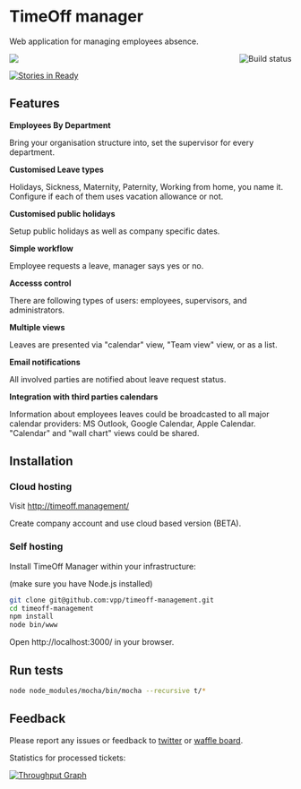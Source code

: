 
# TimeOff manager

Web application for managing employees absence.

<a href="https://travis-ci.org/vpp/timeoff-management"><img align="right" src="https://travis-ci.org/vpp/timeoff-management.svg" alt="Build status" /></a>

<a href="https://codeclimate.com/github/vpp/timeoff-management"><img  src="https://codeclimate.com/github/vpp/timeoff-management/badges/gpa.svg" /></a>

[![Stories in Ready](https://badge.waffle.io/vpp/timeoff-management.png?label=ready&title=Ready)](https://waffle.io/vpp/timeoff-management)

## Features

**Employees By Department**

Bring your organisation structure into, set the supervisor for every department.

**Customised Leave types**

Holidays, Sickness, Maternity, Paternity, Working from home, you name it. Configure if each of them uses vacation allowance or not.

**Customised public holidays**

Setup public holidays as well as company specific dates.

**Simple workflow** 

Employee requests a leave, manager says yes or no.

**Accesss control** 

There are following types of users: employees, supervisors, and administrators.

**Multiple views**

Leaves are presented via "calendar" view, "Team view" view, or as a list.

**Email notifications**

All involved parties are notified about leave request status.

**Integration with third parties calendars**

Information about employees leaves could be broadcasted to all major calendar providers: MS Outlook, Google Calendar, Apple Calendar. "Calendar" and "wall chart" views could be shared.

## Installation

### Cloud hosting

Visit http://timeoff.management/

Create company account and use cloud based version (BETA).

### Self hosting

Install TimeOff Manager within your infrastructure:

(make sure you have Node.js installed)

```bash
git clone git@github.com:vpp/timeoff-management.git
cd timeoff-management
npm install
node bin/www
```
Open http://localhost:3000/ in your browser.

## Run tests

```bash
node node_modules/mocha/bin/mocha --recursive t/*
```

## Feedback

Please report any issues or feedback to <a href="https://twitter.com/FreeTimeOffApp">twitter</a> or <a href="https://waffle.io/vpp/timeoff-management">waffle board</a>.

Statistics for processed tickets:

[![Throughput Graph](https://graphs.waffle.io/vpp/timeoff-management/throughput.svg)](https://waffle.io/vpp/timeoff-management/metrics)

